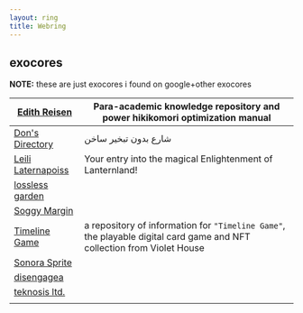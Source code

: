 ```yaml
---
layout: ring
title: Webring
---
```

## exocores
**NOTE:** these are just exocores i found on google+other exocores


| [Edith Reisen](https://edith.reisen/)            | Para-academic knowledge repository and power hikikomori optimization manual                                            |
| ------------------------------------------------ | ---------------------------------------------------------------------------------------------------------------------- |
| [Don's Directory](http://dons.directory/)        | شارع بدون تبخير ساخن                                                                                                   |
| [Leili Laternapoiss](https://leili.netlify.app/) | Your entry into the magical Enlightenment of Lanternland!                                                              |
| [lossless garden](https://lossless.garden/)      |                                                                                                                        |
| [Soggy Margin](https://soggymargin.com/)         |                                                                                                                        |
| [Timeline Game](https://timelinegame.net/)       | a repository of information for `"Timeline Game"`, the playable digital card game and NFT collection from Violet House |
| [Sonora Sprite](https://spritecore.netlify.app/) |                                                                                                                        |
| [disengagea](https://disengagea.toikos.net/)     |                                                                                                                        |
| [teknosis ltd.](https://teknosis.online/)        |                                                                                                                        |
|                                                  |                                                                                                                        |
